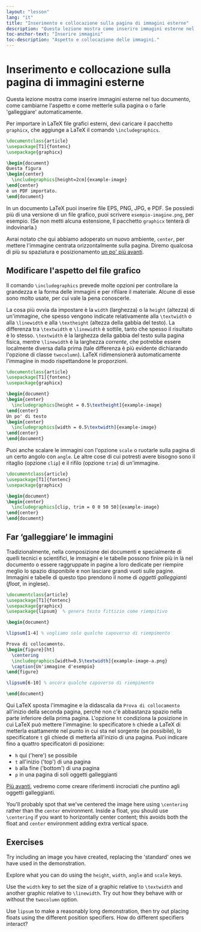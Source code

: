 ```yaml
---
layout: "lesson"
lang: "it"
title: "Inserimento e collocazione sulla pagina di immagini esterne"
description: "Questa lezione mostra come inserire immagini esterne nel tuo documento, come cambiarne l'aspetto e come farle 'galleggiare' automaticamente fino al posto giusto nel PDF."
toc-anchor-text: "Inserire immagini"
toc-description: "Aspetto e collocazione delle immagini."
---
```


# Inserimento e collocazione sulla pagina di immagini esterne

<span
  class="summary">Questa lezione mostra come inserire immagini esterne nel tuo documento, come cambiarne l'aspetto e come metterle sulla pagina o o farle 'galleggiare' automaticamente.</span>

Per importare in LaTeX file grafici esterni, devi caricare
il pacchetto `graphicx`, che aggiunge a LaTeX il comando
`\includegraphics`.

```latex
\documentclass{article}
\usepackage[T1]{fontenc}
\usepackage{graphicx}

\begin{document}
Questa figura
\begin{center}
  \includegraphics[height=2cm]{example-image}
\end{center}
è un PDF importato.
\end{document}
```

In un documento LaTeX puoi inserire file EPS, PNG, JPG, e PDF.
Se possiedi più di una versione di un file grafico, puoi scrivere
`esempio-imagine.png`, per esempio. (Se non metti alcuna estensione,
ll pacchetto `graphicx` tenterà di indovinarla.)

Avrai notato che qui abbiamo adoperato un nuovo ambiente, `center`, 
per mettere l'immagine centrata orizzontalmente sulla pagina.
Diremo qualcosa di più su spaziatura e posizionamento
[un po' più avanti](lesson-11).

## Modificare l'aspetto del file grafico

Il comando `\includegraphics` prevede molte opzioni per controllare
la grandezza e la forma delle immagini e per rifilare il materiale. 
Alcune di esse sono molto usate, per cui vale la pena conoscerle.

La cosa più ovvia da impostare è la `width` (larghezza) o la `height` 
(altezza) di un'immagine, che spesso vengono indicate relativamente
alla `\textwidth` o alla `\linewidth` e alla `\textheight` 
(altezza della gabbia del testo). La differenza tra `\textwidth` 
e `\linewidth` è sottile, tanto che spesso il risultato è lo stesso. 
`\textwidth` è la larghezza della gabbia del testo sulla pagina fisica, 
mentre `\linewidth` è la larghezza _corrente_, che potrebbe essere
localmente diversa dalla prima (tale differenza è più evidente 
dichiarando l'opzione di classe `twocolumn`). 
LaTeX ridimensionerà automaticamente l'immagine in modo rispettandone
le proporzioni.

```latex
\documentclass{article}
\usepackage[T1]{fontenc}
\usepackage{graphicx}

\begin{document}
\begin{center}
  \includegraphics[height = 0.5\textheight]{example-image}
\end{center}
Un po' di testo
\begin{center}
  \includegraphics[width = 0.5\textwidth]{example-image}
\end{center}
\end{document}
```

Puoi anche scalare le immagini con l'opzione `scale` o ruotarle
sulla pagina di un certo angolo con `angle`. 
Le altre cose di cui potresti avere bisogno sono il ritaglio 
(opzione `clip`) e il rifilo (opzione `trim`) di un'immagine.

```latex
\documentclass{article}
\usepackage[T1]{fontenc}
\usepackage{graphicx}

\begin{document}
\begin{center}
  \includegraphics[clip, trim = 0 0 50 50]{example-image}
\end{center}
\end{document}
```

## Far ‘galleggiare‘ le immagini

Tradizionalmente, nella composizione dei documenti e specialmente 
di quelli tecnici e scientifici, le immagini e le tabelle possono finire 
più in là nel documento o essere raggruppate in pagine a loro
dedicate per riempire meglio lo spazio disponibile e non lasciare
grandi vuoti sulle pagine.
Immagini e tabelle di questo tipo prendono il nome di _oggetti galleggianti_
(_float_, in inglese).

```latex
\documentclass{article}
\usepackage[T1]{fontenc}
\usepackage{graphicx}
\usepackage{lipsum}  % genera testo fittizio come riempitivo

\begin{document}

\lipsum[1-4] % vogliamo solo qualche capoverso di riempimento

Prova di collocamento.
\begin{figure}[ht]
  \centering
  \includegraphics[width=0.5\textwidth]{example-image-a.png}
  \caption{Un'immagine d'esempio}
\end{figure}

\lipsum[6-10] % ancora qualche capoverso di riempimento

\end{document}
```

Qui LaTeX sposta l'immagine e la didascalia
da `Prova di collocamento` all'inizio della
seconda pagina, perché non c'è abbastanza spazio
nella parte inferiore della prima pagina.
L'opzione `ht` condiziona la posizione in cui
LaTeX può mettere l'immagine: lo specificatore
`h` chiede a LaTeX di metterla esattamente nel punto
in cui sta nel sorgente (se possibile), lo specificatore
`t` gli chiede di metterla all'inizio di una pagina.
Puoi indicare fino a quattro specificatori di posizione:

- `h` qui ('here') se possibile
- `t` all'inizio ('top') di una pagina
- `b` alla fine ('bottom') di una pagina
- `p` in una pagina di soli oggetti galleggianti

[Più avanti](lesson-09), vedremo come creare riferimenti
incrociati che puntino agli oggetti galleggianti.

You'll probably spot that we've centered the image here using `\centering`
rather than the `center` environment. Inside a float, you should use
`\centering` if you want to horizontally center content; this avoids both
the float and `center` environment adding extra vertical space.

## Exercises

Try including an image you have created, replacing the 'standard' ones we have
used in the demonstration.

Explore what you can do using the `height`, `width`, `angle` and `scale` keys.

Use the `width` key to set the size of a graphic relative to `\textwidth` and
another graphic relative to `\linewidth`. Try out how they behave with or
without the `twocolumn` option.

Use `lipsum` to make a reasonably long demonstration, then try out placing
floats using the different position specifiers. How do different
specifiers interact?

